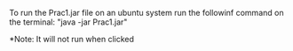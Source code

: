 To run the Prac1.jar file on an ubuntu system run the followinf command on the terminal:
"java -jar Prac1.jar"

*Note: It will not run when clicked